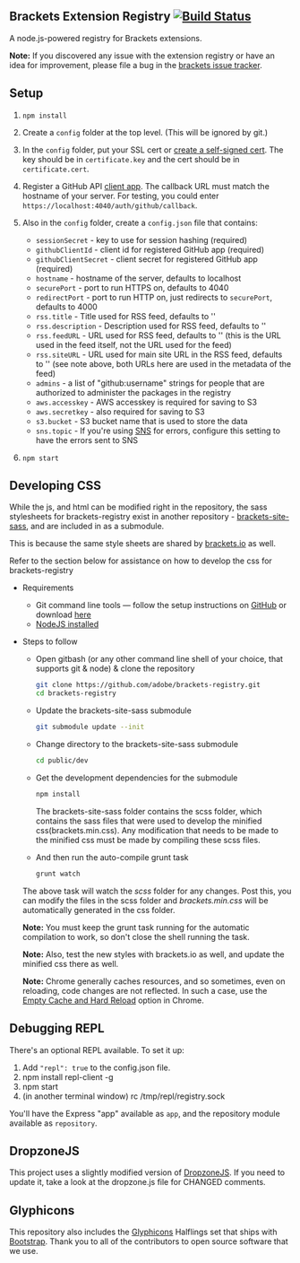 ## Brackets Extension Registry [![Build Status](https://travis-ci.org/adobe/brackets-registry.png?branch=master)](https://travis-ci.org/adobe/brackets-registry)

A node.js-powered registry for Brackets extensions.

__Note:__ If you discovered any issue with the extension registry or have an idea for improvement, please file a bug in the [brackets issue tracker](https://github.com/adobe/brackets/issues).

## Setup

1. `npm install`
2. Create a `config` folder at the top level. (This will be ignored by git.)
3. In the `config` folder, put your SSL cert or [create a self-signed cert](http://www.akadia.com/services/ssh_test_certificate.html).
   The key should be in `certificate.key` and the cert should be in `certificate.cert`.
4. Register a GitHub API [client app](https://github.com/settings/applications). The callback URL must match the hostname of your
   server. For testing, you could enter `https://localhost:4040/auth/github/callback`.
4. Also in the `config` folder, create a `config.json` file that contains:
   * `sessionSecret` - key to use for session hashing (required)
   * `githubClientId` - client id for registered GitHub app (required)
   * `githubClientSecret` - client secret for registered GitHub app (required)
   * `hostname` - hostname of the server, defaults to localhost
   * `securePort` - port to run HTTPS on, defaults to 4040
   * `redirectPort` - port to run HTTP on, just redirects to `securePort`, defaults to 4000
   * `rss.title` - Title used for RSS feed, defaults to ''
   * `rss.description` - Description used for RSS feed, defaults to ''
   * `rss.feedURL` - URL used for RSS feed, defaults to '' (this is the URL used in the feed itself, not the URL used for the feed)
   * `rss.siteURL` - URL used for main site URL in the RSS feed, defaults to '' (see note above, both URLs here are used in the metadata of the feed)
   * `admins` - a list of "github:username" strings for people that are authorized to administer the packages in the registry
   * `aws.accesskey` - AWS accesskey is required for saving to S3
   * `aws.secretkey` - also required for saving to S3
   * `s3.bucket` - S3 bucket name that is used to store the data
   * `sns.topic` - If you're using [SNS](https://aws.amazon.com/sns/) for errors, configure this setting to have the errors sent to SNS

5. `npm start`

## Developing CSS  
While the js, and html can be modified right in the repository, the sass stylesheets for brackets-registry exist in another repository - [brackets-site-sass](https://github.com/adobe/brackets-site-sass), and are included in as a submodule.

This is because the same style sheets are shared by [brackets.io](https://github.com/adobe/brackets.io) as well.

Refer to the section below for assistance on how to develop the css for brackets-registry

- Requirements 
    - Git command line tools — follow the setup instructions on [GitHub](https://help.github.com/articles/set-up-git) or download [here](http://git-scm.com/downloads)
    - [NodeJS installed](https://nodejs.org/en/download/current/)
- Steps to follow
    - Open gitbash (or any other command line shell of your choice, that supports git & node) & clone the repository  
    
        ```bash
        git clone https://github.com/adobe/brackets-registry.git
        cd brackets-registry
        ```  
        
    - Update the brackets-site-sass submodule
    
        ```bash
        git submodule update --init
        ```  
        
    - Change directory to the brackets-site-sass submodule  
    
        ```bash
        cd public/dev
        ```  
        
    - Get the development dependencies for the submodule  
    
        ```bash
        npm install
        ```  
        
      The brackets-site-sass folder contains the scss folder, which contains the sass files that were used to develop the minified css(brackets.min.css). Any modification that needs to be made to the minified css must be made by compiling these scss files.
    
    - And then run the auto-compile grunt task  
    
        ```bash
        grunt watch
        ```  
        
    The above task will watch the _scss_ folder for any changes. Post this, you can modify the files in the scss folder and _brackets.min.css_ will be automatically generated in the css folder.
      
    **Note:** You must keep the grunt task running for the automatic compilation to work, so don't close the
    shell running the task.  
    
    **Note:** Also, test the new styles with brackets.io as well, and update the minified css there as well.
    
    **Note:** Chrome generally caches resources, and so sometimes, even on reloading, code changes are not reflected. In such a case, use the [Empty Cache and Hard Reload](http://www.thewindowsclub.com/empty-cache-hard-reload-chrome) option in Chrome.

## Debugging REPL

There's an optional REPL available. To set it up:

1. Add `"repl": true` to the config.json file.
2. npm install repl-client -g
3. npm start
4. (in another terminal window) rc /tmp/repl/registry.sock

You'll have the Express "app" available as `app`, and the repository module available as `repository`.

## DropzoneJS

This project uses a slightly modified version of [DropzoneJS](https://github.com/enyo/dropzone). If you need to update it, take a look at the dropzone.js file for CHANGED comments.

## Glyphicons

This repository also includes the [Glyphicons](http://glyphicons.com/) Halflings set that ships with [Bootstrap](http://getbootstrap.com/). Thank you to all of the contributors to open source software that we use.
